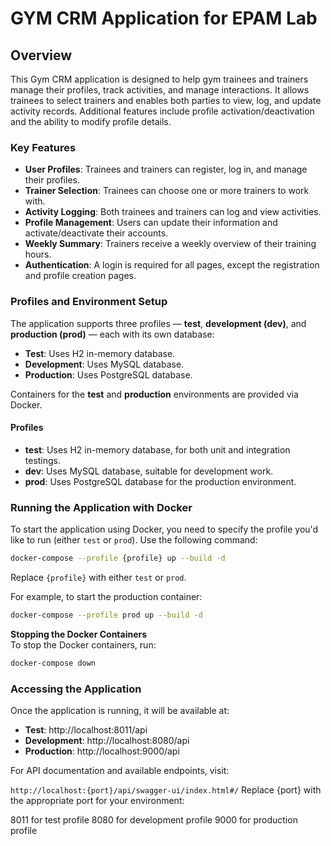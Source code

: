 # GYM CRM Application for EPAM Lab

## Overview

This Gym CRM application is designed to help gym trainees and trainers manage their profiles, track activities, and manage interactions. It allows trainees to select trainers and enables both parties to view, log, and update activity records. Additional features include profile activation/deactivation and the ability to modify profile details.

### Key Features

- **User Profiles**: Trainees and trainers can register, log in, and manage their profiles.
- **Trainer Selection**: Trainees can choose one or more trainers to work with.
- **Activity Logging**: Both trainees and trainers can log and view activities.
- **Profile Management**: Users can update their information and activate/deactivate their accounts.
- **Weekly Summary**: Trainers receive a weekly overview of their training hours.
- **Authentication**: A login is required for all pages, except the registration and profile creation pages.

### Profiles and Environment Setup

The application supports three profiles — **test**, **development (dev)**, and **production (prod)** — each with its own database:

- **Test**: Uses H2 in-memory database.
- **Development**: Uses MySQL database.
- **Production**: Uses PostgreSQL database.

Containers for the **test** and **production** environments are provided via Docker.

#### Profiles
- **test**: Uses H2 in-memory database, for both unit and integration testings.
- **dev**: Uses MySQL database, suitable for development work.
- **prod**: Uses PostgreSQL database for the production environment.

### Running the Application with Docker

To start the application using Docker, you need to specify the profile you'd like to run (either `test` or `prod`). Use the following command:

```bash
docker-compose --profile {profile} up --build -d
```
Replace `{profile}` with either `test` or `prod`.

For example, to start the production container:
```bash
docker-compose --profile prod up --build -d
```

**Stopping the Docker Containers**<br>
To stop the Docker containers, run:
```bash
docker-compose down
```

### Accessing the Application
Once the application is running, it will be available at:

* **Test**: http://localhost:8011/api
* **Development**: http://localhost:8080/api
* **Production**: http://localhost:9000/api

For API documentation and available endpoints, visit:

`http://localhost:{port}/api/swagger-ui/index.html#/`
Replace {port} with the appropriate port for your environment:

8011 for test profile
8080 for development profile
9000 for production profile

